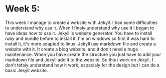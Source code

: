 # Week 5:

This week I manage to create a website with Jekyll. I had some difficulties to understand why use it. When I finaly understand why use it
I began to have ideas how to use it. Jekyll is website generator. You have to install ruby and bundle before to install it. I'm on windows 
so first it was hard to install it, it's more adapted to linux. Jekyll use markdown file and create a website with it. It create a blog
website, and it don't need a huge maintenance. When you have create the structure you just have to add your markdown file and Jekyll add it
to the website. So this i work on Jekyll. I don't totaly understand how it work, espacialy for the design but I can do a basic Jekyll 
website.
